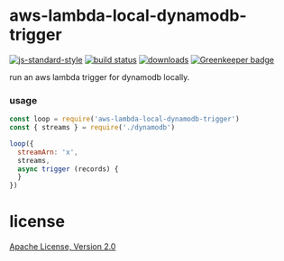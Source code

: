 # aws-lambda-local-dynamodb-trigger

[![js-standard-style](https://img.shields.io/badge/code_style-standard-brightgreen.svg)](https://github.com/feross/standard)
[![build status](https://api.travis-ci.org/JamesKyburz/aws-lambda-local-triggers.svg)](https://travis-ci.org/JamesKyburz/aws-lambda-local-triggers)
[![downloads](https://img.shields.io/npm/dm/aws-lambda-local-dynamodb-trigger.svg)](https://npmjs.org/package/aws-lambda-local-dynamodb-trigger)
[![Greenkeeper badge](https://badges.greenkeeper.io/JamesKyburz/aws-lambda-local-triggers.svg)](https://greenkeeper.io/)

run an aws lambda trigger for dynamodb locally.

### usage

```javascript
const loop = require('aws-lambda-local-dynamodb-trigger')
const { streams } = require('./dynamodb')

loop({
  streamArn: 'x',
  streams,
  async trigger (records) {
  }
})
```

# license
[Apache License, Version 2.0](LICENSE)
